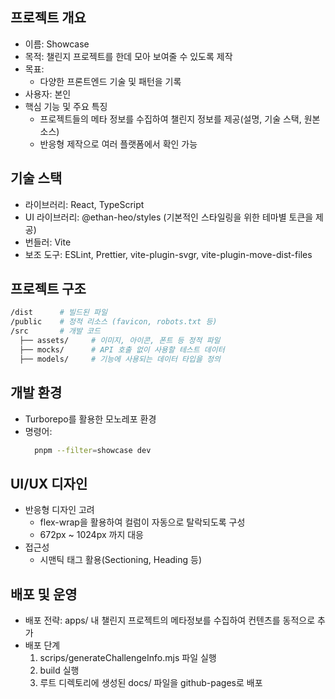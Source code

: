 ## 프로젝트 개요

- 이름: Showcase
- 목적: 챌린지 프로젝트를 한데 모아 보여줄 수 있도록 제작
- 목표:
  - 다양한 프론트엔드 기술 및 패턴을 기록
- 사용자: 본인
- 핵심 기능 및 주요 특징
  - 프로젝트들의 메타 정보를 수집하여 챌린지 정보를 제공(설명, 기술 스택, 원본 소스)
  - 반응형 제작으로 여러 플랫폼에서 확인 가능

## 기술 스택

- 라이브러리: React, TypeScript
- UI 라이브러리: @ethan-heo/styles (기본적인 스타일링을 위한 테마별 토큰을 제공)
- 번들러: Vite
- 보조 도구: ESLint, Prettier, vite-plugin-svgr, vite-plugin-move-dist-files

## 프로젝트 구조

```bash
/dist      # 빌드된 파일
/public    # 정적 리소스 (favicon, robots.txt 등)
/src       # 개발 코드
  ├── assets/     # 이미지, 아이콘, 폰트 등 정적 파일
  ├── mocks/      # API 호출 없이 사용할 테스트 데이터
  ├── models/     # 기능에 사용되는 데이터 타입을 정의
```

## 개발 환경

- Turborepo를 활용한 모노레포 환경
- 명령어:
  ```bash
    pnpm --filter=showcase dev
  ```

## UI/UX 디자인

- 반응형 디자인 고려
  - flex-wrap을 활용하여 컬럼이 자동으로 탈락되도록 구성
  - 672px ~ 1024px 까지 대응
- 접근성
  - 시맨틱 태그 활용(Sectioning, Heading 등)

## 배포 및 운영

- 배포 전략: apps/ 내 챌린지 프로젝트의 메타정보를 수집하여 컨텐츠를 동적으로 추가
- 배포 단계
  1. scrips/generateChallengeInfo.mjs 파일 실행
  2. build 실행
  3. 루트 디렉토리에 생성된 docs/ 파일을 github-pages로 배포
